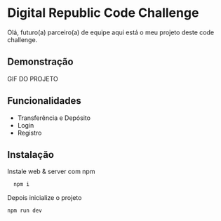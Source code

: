 # Digital Republic Code Challenge

Olá, futuro(a) parceiro(a) de equipe aqui está o meu projeto deste code challenge.

## Demonstração

GIF DO PROJETO

## Funcionalidades

-   Transferência e Depósito
-   Login
-   Registro

## Instalação

Instale web & server com npm

```bash
  npm i
```

Depois inicialize o projeto

```bash
npm run dev
```
